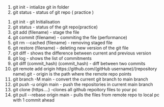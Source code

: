 1. git init - intialize git in folder
2. git status - status of git repo  ( practice )










<ol> 
  <li>git init - git Initialisation</li>
  <li>git status - status of the git repo(practice)</li>
  <li>git add (filename) - stage the file</li>
  <li>git commit (filename) - commiting the file (performance)</li>
  <li>git rm --cached (filename) - removing staged file</li>
  <li>git restore (filename) - deleting new version of the git file</li>
  <li>git diff - shows the difference between current and previous version</li>
  <li>git log - shows the list of commitments</li>
  <li>git diff (commit_hash) (commit_hash) - diff between two commits</li>
  <li>git remote add origin https://github.com/(gitHub username)/(repository name).git - origin is the path where the remote repo points</li>
  <li>git branch -M main - convert the current git branch to main branch</li>
  <li>git push -u origin main - push the repositories in current main branch</li>
  <li>git clone (https....) -clones all github repoitory files to your pc</li>
  <li>git pull --rebase origin main - pulls the files from remote repo to local pc with 1 commit ahead</li>
</ol>

